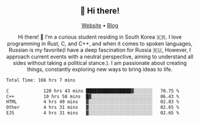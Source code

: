 <h2 align="center">👋 Hi there!</h2>
<p align="center">
  <a href="https://urdekcah.ru">Website</a> •
  <a href="https://urdekcah.blog">Blog</a>
</p>

<p align="center">
  Hi there! 👋 I'm a curious student residing in South Korea 🇰🇷. I love programming in Rust, C, and C++, and when it comes to spoken languages, Russian is my favorite(I have a deep fascination for Russia 🇷🇺, However, I approach current events with a neutral perspective, aiming to understand all sides without taking a political stance.). I am passionate about creating things, constantly exploring new ways to bring ideas to life.
</p>

<!--START_SECTION:waka-->

```txt
Total Time: 166 hrs 7 mins

C             120 hrs 43 mins █████████████████▓░░░░░░░   70.75 %
C++           10 hrs 58 mins  █▓░░░░░░░░░░░░░░░░░░░░░░░   06.43 %
HTML          4 hrs 49 mins   ▓░░░░░░░░░░░░░░░░░░░░░░░░   02.83 %
Other         4 hrs 31 mins   ▓░░░░░░░░░░░░░░░░░░░░░░░░   02.65 %
EJS           4 hrs 31 mins   ▓░░░░░░░░░░░░░░░░░░░░░░░░   02.65 %
```

<!--END_SECTION:waka-->

<!--
**urdekcah/urdekcah** is a ✨ _special_ ✨ repository because its `README.md` (this file) appears on your GitHub profile.

Here are some ideas to get you started:

- 🔭 I’m currently working on ...
- 🌱 I’m currently learning ...
- 👯 I’m looking to collaborate on ...
- 🤔 I’m looking for help with ...
- 💬 Ask me about ...
- 📫 How to reach me: ...
- 😄 Pronouns: ...
- ⚡ Fun fact: ...
-->
